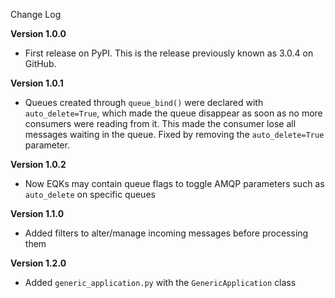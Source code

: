 Change Log

**Version 1.0.0**

- First release on PyPI. This is the release previously known as 3.0.4 on GitHub.

**Version 1.0.1**

- Queues created through `queue_bind()` were declared with `auto_delete=True`, which made the queue disappear as soon as no more consumers were reading from it. This made the consumer lose all messages waiting in the queue. Fixed by removing the `auto_delete=True` parameter.

**Version 1.0.2**

- Now EQKs may contain queue flags to toggle AMQP parameters such as `auto_delete` on specific queues

**Version 1.1.0**

- Added filters to alter/manage incoming messages before processing them

**Version 1.2.0**

- Added `generic_application.py` with the `GenericApplication` class
